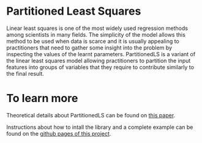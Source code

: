 # Partitioned Least Squares

Linear least squares is one of the most widely used regression methods among scientists in many fields. The simplicity of the model allows this method to be used when data is scarce and it is usually appealing to practitioners that need to gather some insight into the problem by inspecting the values of the learnt parameters. PartitionedLS is a variant of the linear least squares model allowing practitioners to partition the input features into groups of variables that they require to contribute similarly to the final result. 

# To learn more

Theoretical details about PartitionedLS can be found on [this paper](https://arxiv.org/abs/2006.16202).

Instructions about how to intall the library and a complete example can be found
on the [github pages of this project](https://ml-unito.github.io/PartitionedLS/).